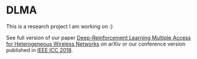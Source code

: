 # DLMA

This is a research project I am working on :)

See full version of our paper [Deep-Reinforcement Learning Multiple Access for Heterogeneous Wireless Networks](https://arxiv.org/pdf/1712.00162.pdf) on arXiv or our conference version published in [IEEE ICC 2018](https://ieeexplore.ieee.org/abstract/document/8422168/).

